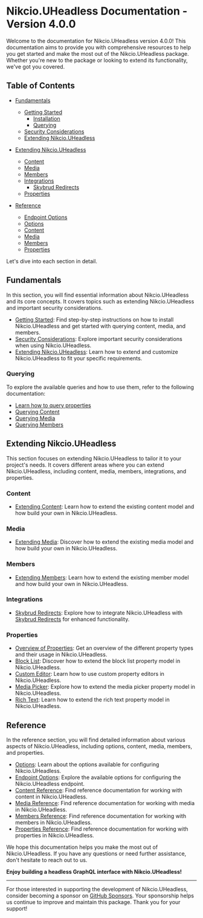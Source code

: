 # Nikcio.UHeadless Documentation - Version 4.0.0

Welcome to the documentation for Nikcio.UHeadless version 4.0.0! This documentation aims to provide you with comprehensive resources to help you get started and make the most out of the Nikcio.UHeadless package. Whether you're new to the package or looking to extend its functionality, we've got you covered.

## Table of Contents

- [Fundamentals](#fundamentals)
  - [Getting Started](#getting-started)
    - [Installation](#installation)
    - [Querying](#querying)
  - [Security Considerations](#security-considerations)
  - [Extending Nikcio.UHeadless](#extending-nikciouheadless)

- [Extending Nikcio.UHeadless](#extending-nikciouheadless)
  - [Content](#content)
  - [Media](#media)
  - [Members](#members)
  - [Integrations](#integrations)
    - [Skybrud Redirects](#skybrud-redirects)
  - [Properties](#properties)

- [Reference](#reference)
  - [Endpoint Options](#endpoint-options)
  - [Options](#options)
  - [Content](#content-reference)
  - [Media](#media-reference)
  - [Members](#members-reference)
  - [Properties](#properties-reference)

Let's dive into each section in detail.

## Fundamentals

In this section, you will find essential information about Nikcio.UHeadless and its core concepts. It covers topics such as extending Nikcio.UHeadless and important security considerations.

- [Getting Started](fundamentals/getting-started/installation.md): Find step-by-step instructions on how to install Nikcio.UHeadless and get started with querying content, media, and members.
- [Security Considerations](fundamentals/security.md): Explore important security considerations when using Nikcio.UHeadless.
- [Extending Nikcio.UHeadless](fundamentals/extend-uheadless.md): Learn how to extend and customize Nikcio.UHeadless to fit your specific requirements.

### Querying

To explore the available queries and how to use them, refer to the following documentation:

- [Learn how to query properties](querying/properties.md)
- [Querying Content](querying/content.md)
- [Querying Media](querying/media.md)
- [Querying Members](querying/members.md)

## Extending Nikcio.UHeadless

This section focuses on extending Nikcio.UHeadless to tailor it to your project's needs. It covers different areas where you can extend Nikcio.UHeadless, including content, media, members, integrations, and properties.

### Content

- [Extending Content](extending/content.md): Learn how to extend the existing content model and how build your own in Nikcio.UHeadless.

### Media

- [Extending Media](extending/media.md): Discover how to extend the existing media model and how build your own in Nikcio.UHeadless.

### Members

- [Extending Members](extending/member.md): Learn how to extend the existing member model and how build your own in Nikcio.UHeadless.

### Integrations

- [Skybrud Redirects](extending/integrations/redirects/skybrud-redirects.md): Explore how to integrate Nikcio.UHeadless with [Skybrud Redirects](https://marketplace.umbraco.com/package/skybrud.umbraco.redirects) for enhanced functionality.

### Properties

- [Overview of Properties](extending/properties/overview.md): Get an overview of the different property types and their usage in Nikcio.UHeadless.
- [Block List](extending/properties/block-list.md): Discover how to extend the block list property model in Nikcio.UHeadless.
- [Custom Editor](extending/properties/custom-editor.md): Learn how to use custom property editors in Nikcio.UHeadless.
- [Media Picker](extending/properties/media-picker.md): Explore how to extend the media picker property model in Nikcio.UHeadless.
- [Rich Text](extending/properties/rich-text.md): Learn how to extend the rich text property model in Nikcio.UHeadless.

## Reference

In the reference section, you will find detailed information about various aspects of Nikcio.UHeadless, including options, content, media, members, and properties.

- [Options](reference/options.md): Learn about the options available for configuring Nikcio.UHeadless.
- [Endpoint Options](reference/endpoint-options.md): Explore the available options for configuring the Nikcio.UHeadless endpoint.
- [Content Reference](reference/content/README.md): Find reference documentation for working with content in Nikcio.UHeadless.
- [Media Reference](reference/media/README.md): Find reference documentation for working with media in Nikcio.UHeadless.
- [Members Reference](reference/members/README.md): Find reference documentation for working with members in Nikcio.UHeadless.
- [Properties Reference](reference/properties/README.md): Find reference documentation for working with properties in Nikcio.UHeadless.

We hope this documentation helps you make the most out of Nikcio.UHeadless. If you have any questions or need further assistance, don't hesitate to reach out to us.

**Enjoy building a headless GraphQL interface with Nikcio.UHeadless!**

---

For those interested in supporting the development of Nikcio.UHeadless, consider becoming a sponsor on [GitHub Sponsors](https://github.com/sponsors/nikcio/). Your sponsorship helps us continue to improve and maintain this package. Thank you for your support!